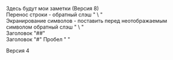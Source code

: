 Здесь будут мои заметки (Версия 8)\
Перенос строки - обратный слэш " \\ "\
Экранирование символов - поставить перед неотображаемым символом обратный слэш " \\ "\
Заголовок "##"   
Заголовок "#"
Пробел "&nbsp;"

Версия 4
